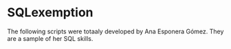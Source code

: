 # SQLexemption
The following scripts were totaaly developed by Ana Esponera Gómez.
They are a sample of her SQL skills.

